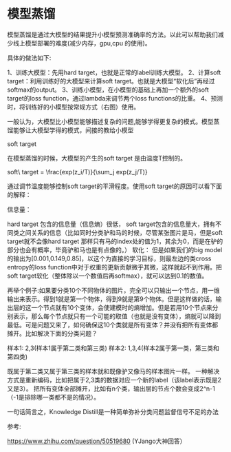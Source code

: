 # 模型蒸馏

模型蒸馏是通过大模型的结果提升小模型预测准确率的方法。以此可以帮助我们减少线上模型部署的难度(减少内存，gpu,cpu 的使用)。

具体的做法如下:

1、训练大模型：先用hard target，也就是正常的label训练大模型。
2、计算soft target：利用训练好的大模型来计算soft target。也就是大模型“软化后”再经过softmax的output。
3、训练小模型，在小模型的基础上再加一个额外的soft target的loss function，通过lambda来调节两个loss functions的比重。
4、预测时，将训练好的小模型按常规方式（右图）使用。

一般认为，大模型比小模型能够描述复杂的问题,能够学得更复杂的模式。模型蒸馏能够让大模型学得的模式，间接的教给小模型

soft target

在模型蒸馏的时候，大模型的产生的soft target 是由温度T控制的。

soft\ target = \frac{exp(z_i/T)}{\sum_j exp(z_j/T)}

通过调节温度能够控制soft target的平滑程度。使用soft target的原因可以看下面的解释：

信息量：

hard target 包含的信息量（信息熵）很低，
soft target包含的信息量大，拥有不同类之间关系的信息（比如同时分类驴和马的时候，尽管某张图片是马，但是soft target就不会像hard target 那样只有马的index处的值为1，其余为0，而是在驴的部分也会有概率，毕竟驴和马也是有点像的。）
软化：
但是如果我们的big model的输出为[0.001,0.149,0.85]，以这个为直接的学习目标，则最左边的类cross entropy的loss function中对于权重的更新贡献微乎其微，这样就起不到作用。把soft target软化（整体除以一个数值后再softmax），就可以达到0.1的数值。

再举个例子:如果要分类10个不同物体的图片，完全可以只输出一个节点，用一维输出来表示。得到1就是第一个物体，得到9就是第9个物体。但是这样做的话，输出层的这一个节点就有10个变体，会使建模时的熵增加。但是若用10个节点来分别表示，那么每个节点就只有一个可能的取值（也就是没有变体），熵就可以降到最低。可是问题又来了，如何确保这10个类就是所有变体？并没有把所有变体都摊开。比如解决下面的分类问题？

样本1: 2,3(样本1属于第二类和第三类)
样本2: 1,3,4(样本2属于第一类，第三类和第四类)

既属于第二类又属于第三类的样本就和既像驴又像马的样本图片一样。
一种解决方式是重新编码，比如把属于2,3类的数据对应一个新的label（该label表示既是2又是3）。
把所有变体全部摊开，比如有n个类，输出层的节点个数会变成2^n-1（-1是排除哪一类都不是的情况）。

一句话简言之，Knowledge Distill是一种简单弥补分类问题监督信号不足的办法

参考:

https://www.zhihu.com/question/50519680 (YJango大神回答）
